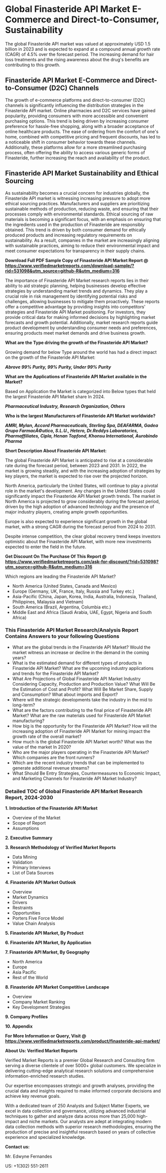 <h1>Global Finasteride API Market E-Commerce and Direct-to-Consumer, Sustainability</h1><p class=""><p>The global Finasteride API market was valued at approximately USD 1.5 billion in 2023 and is expected to expand at a compound annual growth rate (CAGR) of 4.5% over the forecast period. The increasing demand for hair loss treatments and the rising awareness about the drug's benefits are contributing to this growth.</p> <h2>Finasteride API Market E-Commerce and Direct-to-Consumer (D2C) Channels</h2> <p>The growth of e-commerce platforms and direct-to-consumer (D2C) channels is significantly influencing the distribution strategies in the Finasteride API market. Online pharmacies and D2C services have gained popularity, providing consumers with more accessible and convenient purchasing options. This trend is being driven by increasing consumer preference for hassle-free shopping, along with a broader acceptance of online healthcare products. The ease of ordering from the comfort of one's home, combined with competitive pricing and frequent discounts, has led to a noticeable shift in consumer behavior towards these channels. Additionally, these platforms allow for a more streamlined purchasing process, often offering the ability to access various generic forms of Finasteride, further increasing the reach and availability of the product. <h2>Finasteride API Market Sustainability and Ethical Sourcing</h2> <p>As sustainability becomes a crucial concern for industries globally, the Finasteride API market is witnessing increasing pressure to adopt more ethical sourcing practices. Manufacturers and suppliers are prioritizing sustainable methods of production, reducing waste, and ensuring that their processes comply with environmental standards. Ethical sourcing of raw materials is becoming a significant focus, with an emphasis on ensuring that the ingredients used in the production of Finasteride are responsibly obtained. This trend is driven by both consumer demand for ethically produced products and increasing regulatory requirements on sustainability. As a result, companies in the market are increasingly aligning with sustainable practices, aiming to reduce their environmental impact and meet consumer expectations for transparency in their supply chains. </p> </p><p class=""><strong>Download Full PDF Sample Copy of Finasteride API Market Report @ <a href="https://www.verifiedmarketreports.com/download-sample/?rid=531098&utm_source=github-R&utm_medium=316" target="_blank">https://www.verifiedmarketreports.com/download-sample/?rid=531098&utm_source=github-R&utm_medium=316</a></strong></p><p>The importance of&nbsp;Finasteride API Market research reports lies in their ability to aid strategic planning, helping businesses develop effective strategies by understanding market trends and dynamics. They play a crucial role in risk management by identifying potential risks and challenges, allowing businesses to mitigate them proactively. These reports offer a competitive advantage by providing insights into competitors' strategies and Finasteride API Market positioning. For investors, they provide critical data for making informed decisions by highlighting market forecasts and growth potential. Additionally, market research reports guide product development by understanding consumer needs and preferences, ensuring products meet market demands and drive business growth.</p><p><strong>What are the&nbsp;Type driving the growth of the Finasteride API Market?</strong></p><p id="" class="">Growing demand for below Type around the world has had a direct impact on the growth of the Finasteride API Market:</p><p class=""><em><strong>Abrove 99% Purity, 99% Purity, Under 99% Purity</strong></em></p><p class=""><strong>What are the&nbsp;Applications&nbsp;of Finasteride API Market available in the Market?</strong></p><p id="" class="">Based on Application the Market is categorized into Below types that held the largest Finasteride API Market share In 2024.</p><p class=""><em><strong>Pharmaceutical Industry, Research Organization, Others</strong></em></p><p class=""><strong>Who is the largest Manufacturers of Finasteride API Market worldwide?</strong></p><p><em><strong>AMRI, Mylan, Accord Pharmaceuticals, Sterling Spa, DEAFARMA, Gadea Grupo FarmacÃ©utico, S.L.U., Hetero, Dr.Reddys Laboratories, Pharmaffiliates, Cipla, Henan Topfond, Khonsu International, Aurobindo Pharma</strong></em></p><p id="" class=""><strong>Short Description About Finasteride API Market:</strong></p><p>The global Finasteride API Market is anticipated to rise at a considerable rate during the forecast period, between 2023 and 2031. In 2022, the market is growing steadily, and with the increasing adoption of strategies by key players, the market is expected to rise over the projected horizon.</p><p>North America, particularly the United States, will continue to play a pivotal role in the market's development. Any changes in the United States could significantly impact the Finasteride API Market growth trends. The market in North America is projected to grow considerably during the forecast period, driven by the high adoption of advanced technology and the presence of major industry players, creating ample growth opportunities.</p><p>Europe is also expected to experience significant growth in the global market, with a strong CAGR during the forecast period from 2024 to 2031.</p><p>Despite intense competition, the clear global recovery trend keeps investors optimistic about the Finasteride API Market, with more new investments expected to enter the field in the future.</p><p id="" class=""><strong>Get Discount On The Purchase Of This Report @ <a href="https://www.verifiedmarketreports.com/ask-for-discount/?rid=531098?utm_source=github-R&utm_medium=316" target="_blank">https://www.verifiedmarketreports.com/ask-for-discount/?rid=531098?utm_source=github-R&utm_medium=316</a></strong></p><p class="">Which regions are leading the Finasteride API Market?</p><ul><li>North America (United States, Canada and Mexico)</li><li>Europe (Germany, UK, France, Italy, Russia and Turkey etc.)</li><li>Asia-Pacific (China, Japan, Korea, India, Australia, Indonesia, Thailand, Philippines, Malaysia and Vietnam)</li><li>South America (Brazil, Argentina, Columbia etc.)</li><li>Middle East and Africa (Saudi Arabia, UAE, Egypt, Nigeria and South Africa)</li></ul><h3 id="" class="">This Finasteride API Market Research/Analysis Report Contains Answers to your following Questions</h3><ul><li>What are the global trends in the Finasteride API Market? Would the market witness an increase or decline in the demand in the coming years?</li><li>What is the estimated demand for different types of products in Finasteride API Market? What are the upcoming industry applications and trends for the Finasteride API Market?</li><li>What Are Projections of Global Finasteride API Market Industry Considering Capacity, Production and Production Value? What Will Be the Estimation of Cost and Profit? What Will Be Market Share, Supply and Consumption? What about imports and Export?</li><li>Where will the strategic developments take the industry in the mid to long-term?</li><li>What are the factors contributing to the final price of Finasteride API Market? What are the raw materials used for Finasteride API Market manufacturing?</li><li>How big is the opportunity for the Finasteride API Market? How will the increasing adoption of Finasteride API Market for mining impact the growth rate of the overall market?</li><li>How much is the global Finasteride API Market worth? What was the value of the market In 2020?</li><li>Who are the major players operating in the Finasteride API Market? Which companies are the front runners?</li><li>Which are the recent industry trends that can be implemented to generate additional revenue streams?</li><li>What Should Be Entry Strategies, Countermeasures to Economic Impact, and Marketing Channels for Finasteride API Market Industry?</li></ul><h3 id="" class="">Detailed TOC of Global Finasteride API Market Research Report, 2024-2030</h3><p id="" class=""><strong>1. Introduction of the Finasteride API Market</strong></p><ul><li>Overview of the Market</li><li>Scope of Report</li><li>Assumptions</li></ul><p id="" class=""><strong>2. Executive Summary</strong></p><p id="" class=""><strong>3. Research Methodology of Verified Market Reports</strong></p><ul><li>Data Mining</li><li>Validation</li><li>Primary Interviews</li><li>List of Data Sources</li></ul><p id="" class=""><strong>4. Finasteride API Market Outlook</strong></p><ul><li>Overview</li><li>Market Dynamics</li><li>Drivers</li><li>Restraints</li><li>Opportunities</li><li>Porters Five Force Model</li><li>Value Chain Analysis</li></ul><p id="" class=""><strong>5. Finasteride API Market, By Product</strong></p><p id="" class=""><strong>6. Finasteride API Market, By Application</strong></p><p id="" class=""><strong>7. Finasteride API Market, By Geography</strong></p><ul><li>North America</li><li>Europe</li><li>Asia Pacific</li><li>Rest of the World</li></ul><p id="" class=""><strong>8. Finasteride API Market Competitive Landscape</strong></p><ul><li>Overview</li><li>Company Market Ranking</li><li>Key Development Strategies</li></ul><p id="" class=""><strong>9. Company Profiles</strong></p><p id="" class=""><strong>10. Appendix</strong></p><p id="" class=""><strong>For More Information or Query, Visit @ <a href="https://www.verifiedmarketreports.com/product/finasteride-api-market/" target="_blank">https://www.verifiedmarketreports.com/product/finasteride-api-market/</a></strong></p><p id="" class=""><strong>About Us: Verified Market Reports</strong></p><p id="" class="">Verified Market Reports is a premier Global Research and Consulting firm serving a diverse clientele of over 5000+ global customers. We specialize in delivering cutting-edge analytical research solutions and comprehensive information-enriched research studies.</p><p id="" class="">Our expertise encompasses strategic and growth analyses, providing the crucial data and insights required to make informed corporate decisions and achieve key revenue goals.</p><p id="" class="">With a dedicated team of 250 Analysts and Subject Matter Experts, we excel in data collection and governance, utilizing advanced industrial techniques to gather and analyze data across more than 25,000 high-impact and niche markets. Our analysts are adept at integrating modern data collection methods with superior research methodologies, ensuring the production of precise and insightful research based on years of collective experience and specialized knowledge.</p><p id="" class=""><strong>Contact us:</strong></p><p id="" class="">Mr. Edwyne Fernandes</p><p id="" class="">US: +1(302) 551-2611</p>